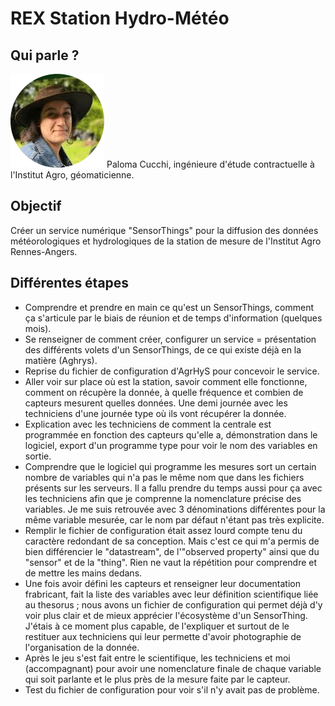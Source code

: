 # REX Station Hydro-Météo

## Qui parle ?
                    
![Paloma](/img/paloma.png) Paloma Cucchi, ingénieure d'étude contractuelle à l'Institut Agro, géomaticienne.


## Objectif

Créer un service numérique "SensorThings" pour la diffusion des données météorologiques et hydrologiques de la station de mesure de l'Institut Agro Rennes-Angers.

## Différentes étapes

- Comprendre et prendre en main ce qu'est un SensorThings, comment ça s'articule par le biais de réunion et de temps d'information (quelques mois).
- Se renseigner de comment créer, configurer un service = présentation des différents volets d'un SensorThings, de ce qui existe déjà en la matière (Aghrys).
- Reprise du fichier de configuration d'AgrHyS pour concevoir le service.
- Aller voir sur place où est la station, savoir comment elle fonctionne, comment on récupère la donnée, à quelle fréquence et combien de capteurs mesurent quelles données. Une demi journée avec les techniciens d'une journée type où ils vont récupérer la donnée.
- Explication avec les techniciens de comment la centrale est programmée en fonction des capteurs qu'elle a, démonstration dans le logiciel, export d'un programme type pour voir le nom des variables en sortie.
- Comprendre que le logiciel qui programme les mesures sort un certain nombre de variables qui n'a pas le même nom que dans les fichiers présents sur les serveurs. Il a fallu prendre du temps aussi pour ça avec les techniciens afin que je comprenne la nomenclature précise des variables. Je me suis retrouvée avec 3 dénominations différentes pour la même variable mesurée, car le nom par défaut n'étant pas très explicite.
- Remplir le fichier de configuration était assez lourd compte tenu du caractère redondant de sa conception. Mais c'est ce qui m'a permis de bien différencier le "datastream", de l'"observed property" ainsi que du "sensor" et de la "thing". Rien ne vaut la répétition pour comprendre et de mettre les mains dedans.
- Une fois avoir défini les capteurs et renseigner leur documentation frabricant, fait la liste des variables avec leur définition scientifique liée au thesorus ; nous avons un fichier de configuration qui permet déjà d'y voir plus clair et de mieux apprécier l'écosystème d'un SensorThing. J'étais à ce moment plus capable, de l'expliquer et surtout de le restituer aux techniciens qui leur permette d'avoir photographie de l'organisation de la donnée.
- Après le jeu s'est fait entre le scientifique, les techniciens et moi (accompagnant) pour avoir une nomenclature finale de chaque variable qui soit parlante et le plus près de la mesure faite par le capteur.
- Test du fichier de configuration pour voir s'il n'y avait pas de problème.
